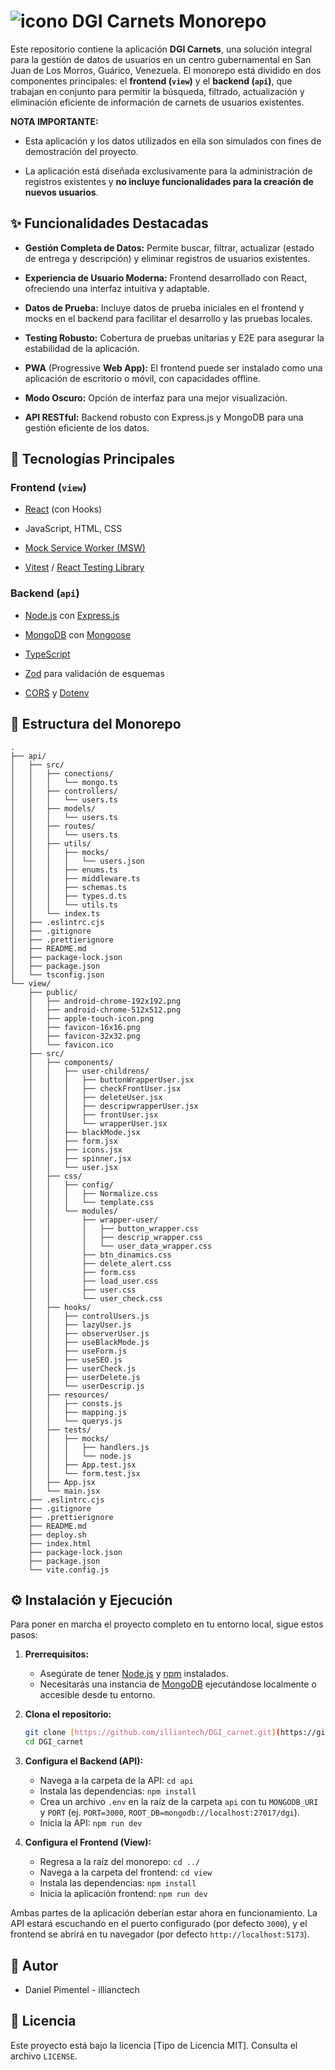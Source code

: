 # **![icono](https://raw.githubusercontent.com/illiantech/DGI_carnet/refs/heads/master/view/public/favicon-32x32.png) DGI Carnets Monorepo**

Este repositorio contiene la aplicación **DGI Carnets**, una solución integral para la gestión de datos de usuarios en un centro gubernamental en San Juan de Los Morros, Guárico, Venezuela. El monorepo está dividido en dos componentes principales: el **frontend (`view`)** y el **backend (`api`)**, que trabajan en conjunto para permitir la búsqueda, filtrado, actualización y eliminación eficiente de información de carnets de usuarios existentes.

**NOTA IMPORTANTE:**

- Esta aplicación y los datos utilizados en ella son simulados con fines de demostración del proyecto.

- La aplicación está diseñada exclusivamente para la administración de registros existentes y **no incluye funcionalidades para la creación de nuevos usuarios**.

## ✨ Funcionalidades Destacadas

- **Gestión Completa de Datos:** Permite buscar, filtrar, actualizar (estado de entrega y descripción) y eliminar registros de usuarios existentes.

- **Experiencia de Usuario Moderna:** Frontend desarrollado con React, ofreciendo una interfaz intuitiva y adaptable.

- **Datos de Prueba:** Incluye datos de prueba iniciales en el frontend y mocks en el backend para facilitar el desarrollo y las pruebas locales.

- **Testing Robusto:** Cobertura de pruebas unitarias y E2E para asegurar la estabilidad de la aplicación.

- **PWA** (Progressive **Web App):** El frontend puede ser instalado como una aplicación de escritorio o móvil, con capacidades offline.

- **Modo Oscuro:** Opción de interfaz para una mejor visualización.

- **API RESTful:** Backend robusto con Express.js y MongoDB para una gestión eficiente de los datos.

## 🚀 Tecnologías Principales

### Frontend (`view`)

- [React](https://react.dev/) (con Hooks)

- JavaScript, HTML, CSS

- [Mock Service Worker (MSW)](https://mswjs.io/)

- [Vitest](https://vitest.dev/) / [React Testing Library](https://testing-library.com/docs/react-testing-library/intro/)

### Backend (`api`)

- [Node.js](https://nodejs.org/) con [Express.js](https://expressjs.com/)

- [MongoDB](https://www.mongodb.com/) con [Mongoose](https://mongoosejs.com/)

- [TypeScript](https://www.typescriptlang.org/)

- [Zod](https://zod.dev/) para validación de esquemas

- [CORS](https://expressjs.com/en/resources/middleware/cors.html) y [Dotenv](https://www.npmjs.com/package/dotenv)

## 📁 Estructura del Monorepo

```
.
├── api/
│   ├── src/
│   │   ├── conections/
│   │   │   └── mongo.ts
│   │   ├── controllers/
│   │   │   └── users.ts
│   │   ├── models/
│   │   │   └── users.ts
│   │   ├── routes/
│   │   │   └── users.ts
│   │   ├── utils/
│   │   │   ├── mocks/
│   │   │   │   └── users.json
│   │   │   ├── enums.ts
│   │   │   ├── middleware.ts
│   │   │   ├── schemas.ts
│   │   │   ├── types.d.ts
│   │   │   └── utils.ts
│   │   └── index.ts
│   ├── .eslintrc.cjs
│   ├── .gitignore
│   ├── .prettierignore
│   ├── README.md
│   ├── package-lock.json
│   ├── package.json
│   └── tsconfig.json
└── view/
    ├── public/
    │   ├── android-chrome-192x192.png
    │   ├── android-chrome-512x512.png
    │   ├── apple-touch-icon.png
    │   ├── favicon-16x16.png
    │   ├── favicon-32x32.png
    │   └── favicon.ico
    ├── src/
    │   ├── components/
    │   │   ├── user-childrens/
    │   │   │   ├── buttonWrapperUser.jsx
    │   │   │   ├── checkFrontUser.jsx
    │   │   │   ├── deleteUser.jsx
    │   │   │   ├── descripwrapperUser.jsx
    │   │   │   ├── frontUser.jsx
    │   │   │   └── wrapperUser.jsx
    │   │   ├── blackMode.jsx
    │   │   ├── form.jsx
    │   │   ├── icons.jsx
    │   │   ├── spinner.jsx
    │   │   └── user.jsx
    │   ├── css/
    │   │   ├── config/
    │   │   │   ├── Normalize.css
    │   │   │   └── template.css
    │   │   └── modules/
    │   │       ├── wrapper-user/
    │   │       │   ├── button_wrapper.css
    │   │       │   ├── descrip_wrapper.css
    │   │       │   └── user_data_wrapper.css
    │   │       ├── btn_dinamics.css
    │   │       ├── delete_alert.css
    │   │       ├── form.css
    │   │       ├── load_user.css
    │   │       ├── user.css
    │   │       └── user_check.css
    │   ├── hooks/
    │   │   ├── controlUsers.js
    │   │   ├── lazyUser.js
    │   │   ├── observerUser.js
    │   │   ├── useBlackMode.js
    │   │   ├── useForm.js
    │   │   ├── useSEO.js
    │   │   ├── userCheck.js
    │   │   ├── userDelete.js
    │   │   └── userDescrip.js
    │   ├── resources/
    │   │   ├── consts.js
    │   │   ├── mapping.js
    │   │   └── querys.js
    │   ├── tests/
    │   │   ├── mocks/
    │   │   │   ├── handlers.js
    │   │   │   └── node.js
    │   │   ├── App.test.jsx
    │   │   └── form.test.jsx
    │   ├── App.jsx
    │   └── main.jsx
    ├── .eslintrc.cjs
    ├── .gitignore
    ├── .prettierignore
    ├── README.md
    ├── deploy.sh
    ├── index.html
    ├── package-lock.json
    ├── package.json
    └── vite.config.js
```

## ⚙️ Instalación y Ejecución

Para poner en marcha el proyecto completo en tu entorno local, sigue estos pasos:

1.  **Prerrequisitos:**

    - Asegúrate de tener [Node.js](https://nodejs.org/) y [npm](https://www.npmjs.com/) instalados.
    - Necesitarás una instancia de [MongoDB](https://www.mongodb.com/try/download/community) ejecutándose localmente o accesible desde tu entorno.

2.  **Clona el repositorio:**

    ```bash
    git clone [https://github.com/illiantech/DGI_carnet.git](https://github.com/illiantech/DGI_carnet.git)
    cd DGI_carnet
    ```

3.  **Configura el Backend (API):**

    - Navega a la carpeta de la API: `cd api`
    - Instala las dependencias: `npm install`
    - Crea un archivo `.env` en la raíz de la carpeta `api` con tu `MONGODB_URI` y `PORT` (ej. `PORT=3000`, `ROOT_DB=mongodb://localhost:27017/dgi`).
    - Inicia la API: `npm run dev`

4.  **Configura el Frontend (View):**
    - Regresa a la raíz del monorepo: `cd ../`
    - Navega a la carpeta del frontend: `cd view`
    - Instala las dependencias: `npm install`
    - Inicia la aplicación frontend: `npm run dev`

Ambas partes de la aplicación deberían estar ahora en funcionamiento. La API estará escuchando en el puerto configurado (por defecto `3000`), y el frontend se abrirá en tu navegador (por defecto `http://localhost:5173`).

## 🤝 Autor

- Daniel Pimentel - illianctech

## 📄 Licencia

Este proyecto está bajo la licencia \[Tipo de Licencia MIT\]. Consulta el archivo `LICENSE`.
